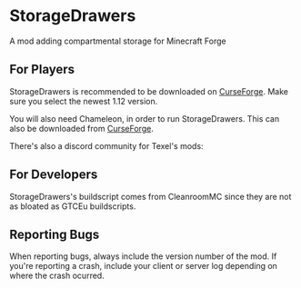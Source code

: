 StorageDrawers
==============

A mod adding compartmental storage for Minecraft Forge

For Players
-----------

StorageDrawers is recommended to be downloaded on [CurseForge](https://www.curseforge.com/minecraft/mc-mods/). Make sure you select the newest 1.12 version.

You will also need Chameleon, in order to run StorageDrawers. This can also be downloaded from [CurseForge](https://www.curseforge.com/minecraft/mc-mods/chameleon).

There's also a discord community for Texel's mods:

For Developers
--------------

StorageDrawers's buildscript comes from CleanroomMC since they are not as bloated as GTCEu buildscripts.

Reporting Bugs
--------------

When reporting bugs, always include the version number of the mod.  If you're reporting a crash, include your client or server log depending on where the crash ocurred.
